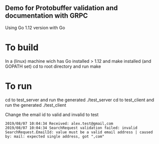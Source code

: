 ## Demo for Protobuffer validation and documentation with GRPC

Using Go 1.12 version with Go 


# To build
In a (linux) machine wich has Go installed > 1.12 and make installed (and GOPATH set)
cd to root directory and run make

# To run
cd to test_server and run the generated ./test_server
cd to test_client and run the generated ./test_client

Change the email id to valid and invalid to test

```
2019/08/07 10:04:34 Received: alex.test@gmail,com
2019/08/07 10:04:34 SearchRequest validation failed: invalid SearchRequest.EmailId: value must be a valid email address | caused by: mail: expected single address, got ",com"
```
